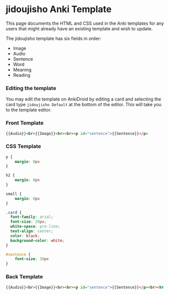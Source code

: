 # jidoujisho Anki Template

This page documents the HTML and CSS used in the Anki templates for any users that might already have an existing template and wish to update.

The jidoujisho template has six fields in order:
* Image
* Audio
* Sentence
* Word
* Meaning
* Reading

### Editing the template
You may edit the template on AnkiDroid by editing a card and selecting the card type `jidoujisho Default` at the bottom of the editor. This will take you to the template editor.

### Front Template
```html
{{Audio}}<br>{{Image}}<br><br><p id="sentence">{{Sentence}}</p>
```

### CSS Template
```css
p {
    margin: 0px
}

h2 {
    margin: 0px
}

small {
    margin: 0px
}

.card {
  font-family: arial;
  font-size: 20px;
  white-space: pre-line;
  text-align: center;
  color: black;
  background-color: white;
}

#sentence {
    font-size: 30px
}
```

### Back Template
```html
{{Audio}}<br>{{Image}}<br><br><p id="sentence">{{Sentence}}</p><br><hr id=reading><p id="reading">{{Reading}}</p><h2 id="word">{{Word}}</h2><br><p><small id="meaning">{{Meaning}}</small></p>
```
